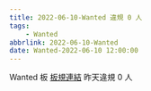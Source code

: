```yaml
---
title: 2022-06-10-Wanted 違規 0 人
tags:
    - Wanted
abbrlink: 2022-06-10-Wanted
date: Wanted-2022-06-10 12:00:00
---
```

Wanted 板 [板規連結](https://www.ptt.cc/bbs/Wanted/M.1608829773.A.D3B.html)
昨天違規 0 人
